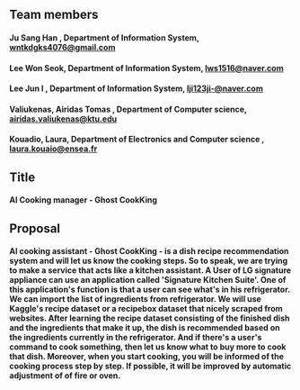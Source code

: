 ## Team members

#### Ju Sang Han , Department of Information System, wntkdgks4076@gmail.com 

#### Lee Won Seok, Department of Information System, lws1516@naver.com

#### Lee Jun I , Department of Information System, lji123ji-@naver.com 

#### Valiukenas, Airidas Tomas , Department of Computer science, airidas.valiukenas@ktu.edu

#### Kouadio, Laura, Department of Electronics and Computer science , laura.kouaio@ensea.fr 

## Title
#### AI Cooking manager - Ghost CookKing

## Proposal

#### AI cooking assistant - Ghost CookKing - is a dish recipe recommendation system and will let us know the cooking steps. So to speak, we are trying to make a service that acts like a kitchen assistant. A User of LG signature appliance can use an application called 'Signature Kitchen Suite'. One of this application's function is that a user can see what's in his refrigerator. We can import the list of ingredients from refrigerator. We will use Kaggle's recipe dataset or a recipebox dataset that nicely scraped from websites. After learning the recipe dataset consisting of the finished dish and the ingredients that make it up, the dish is recommended based on the ingredients currently in the refrigerator. And if there's a user's command to cook something, then let us know what to buy more to cook that dish. Moreover, when you start cooking, you will be informed of the cooking process step by step. If possible, it will be improved by automatic adjustment of of fire or oven.
